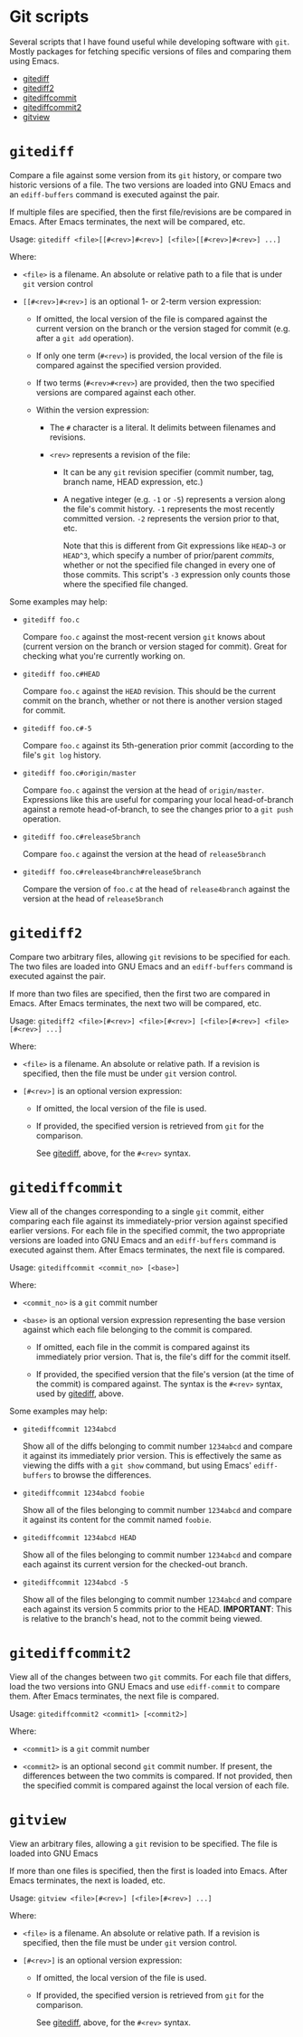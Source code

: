 # Git scripts

Several scripts that I have found useful while developing software with `git`.
Mostly packages for fetching specific versions of files and comparing them
using Emacs.

* [gitediff](#gitediff)
* [gitediff2](#gitediff2)
* [gitediffcommit](#gitediffcommit)
* [gitediffcommit2](#gitediffcommit2)
* [gitview](#gitview)

# `gitediff`

Compare a file against some version from its `git` history, or compare two
historic versions of a file.  The two versions are loaded into GNU Emacs and an
`ediff-buffers` command is executed against the pair.

If multiple files are specified, then the first file/revisions are be compared
in Emacs.  After Emacs terminates, the next will be compared, etc.

Usage: `gitediff <file>[[#<rev>]#<rev>] [<file>[[#<rev>]#<rev>] ...]`

Where:

* `<file>` is a filename.  An absolute or relative path to a file that is under
`git` version control

* `[[#<rev>]#<rev>]` is an optional 1- or 2-term version expression:

  * If omitted, the local version of the file is compared against the current
    version on the branch or the version staged for commit (e.g. after a `git
    add` operation).
  * If only one term (`#<rev>`) is provided, the local version of the file is
    compared against the specified version provided.
  * If two terms (`#<rev>#<rev>`) are provided, then the two specified versions
    are compared against each other.
    
  * Within the version expression:
  
    * The `#` character is a literal.  It delimits between filenames and
      revisions.
    * `<rev>` represents a revision of the file:
      
      * It can be any `git` revision specifier (commit number, tag, branch
        name, HEAD expression, etc.)
      * A negative integer (e.g. `-1` or `-5`) represents a version along the
        file's commit history.  `-1` represents the most recently committed
        version.  `-2` represents the version prior to that, etc.
        
        Note that this is different from Git expressions like `HEAD~3` or
        `HEAD^3`, which specify a number of prior/parent *commits*, whether or
        not the specified file changed in every one of those commits.  This
        script's `-3` expression only counts those where the specified file
        changed.
        
Some examples may help:

* `gitediff foo.c`

  Compare `foo.c` against the most-recent version `git` knows about (current
  version on the branch or version staged for commit).  Great for checking what
  you're currently working on.
  
* `gitediff foo.c#HEAD`

  Compare `foo.c` against the `HEAD` revision.  This should be the current
  commit on the branch, whether or not there is another version staged for
  commit.
  
* `gitediff foo.c#-5`

  Compare `foo.c` against its 5th-generation prior commit (according to the
  file's `git log` history.

* `gitediff foo.c#origin/master`

  Compare `foo.c` against the version at the head of `origin/master`.
  Expressions like this are useful for comparing your local head-of-branch
  against a remote head-of-branch, to see the changes prior to a `git push`
  operation.

* `gitediff foo.c#release5branch`

  Compare `foo.c` against the version at the head of `release5branch`
  
* `gitediff foo.c#release4branch#release5branch`

  Compare the version of `foo.c` at the head of `release4branch` against the
  version at the head of `release5branch`

# `gitediff2`

Compare two arbitrary files, allowing `git` revisions to be specified for each.
The two files are loaded into GNU Emacs and an `ediff-buffers` command is
executed against the pair.

If more than two files are specified, then the first two are compared in
Emacs.  After Emacs terminates, the next two will be compared, etc.

Usage: `gitediff2 <file>[#<rev>] <file>[#<rev>] [<file>[#<rev>] <file>[#<rev>]
...]`

Where:
* `<file>` is a filename.  An absolute or relative path.  If a revision is
  specified, then the file must be under `git` version control.

* `[#<rev>]` is an optional version expression:

  * If omitted, the local version of the file is used.
  * If provided, the specified version is retrieved from `git` for the
    comparison.
    
    See [gitediff](#gitediff), above, for the `#<rev>` syntax.

# `gitediffcommit`

View all of the changes corresponding to a single `git` commit, either
comparing each file against its immediately-prior version against specified
earlier versions.  For each file in the specified commit, the two appropriate
versions are loaded into GNU Emacs and an `ediff-buffers` command is executed
against them.  After Emacs terminates, the next file is compared.

Usage: `gitediffcommit <commit_no> [<base>]`

Where:
* `<commit_no>` is a `git` commit number
* `<base>` is an optional version expression representing the base version
  against which each file belonging to the commit is compared.
  
  * If omitted, each file in the commit is compared against its immediately
    prior version.  That is, the file's diff for the commit itself.
    
  * If provided, the specified version that the file's version (at the time of
    the commit) is compared against.  The syntax is the `#<rev>` syntax, used
    by [gitediff](#gitediff), above.
    
Some examples may help:

* `gitediffcommit 1234abcd`

   Show all of the diffs belonging to commit number `1234abcd` and compare it
   against its immediately prior version.  This is effectively the same as
   viewing the diffs with a `git show` command, but using Emacs'
   `ediff-buffers` to browse the differences.
   
* `gitediffcommit 1234abcd foobie`

   Show all of the files belonging to commit number `1234abcd` and compare it
   against its content for the commit named `foobie`.

* `gitediffcommit 1234abcd HEAD`

   Show all of the files belonging to commit number `1234abcd` and compare each
   against its current version for the checked-out branch.

* `gitediffcommit 1234abcd -5`

   Show all of the files belonging to commit number `1234abcd` and compare each
   against its version 5 commits prior to the HEAD.  **IMPORTANT**: This is
   relative to the branch's head, not to the commit being viewed.

# `gitediffcommit2`

View all of the changes between two `git` commits.  For each file that differs,
load the two versions into GNU Emacs and use `ediff-commit` to compare them.
After Emacs terminates, the next file is compared.

Usage: `gitediffcommit2 <commit1> [<commit2>]`

Where:

* `<commit1>` is a `git` commit number

* `<commit2>` is an optional second `git` commit number.  If present, the
  differences between the two commits is compared.  If not provided, then the
  specified commit is compared against the local version of each file.

# `gitview`

View an arbitrary files, allowing a `git` revision to be specified.  The file
is loaded into GNU Emacs

If more than one files is specified, then the first is loaded into Emacs.
After Emacs terminates, the next is loaded, etc.

Usage: `gitview <file>[#<rev>] [<file>[#<rev>] ...]`

Where:
* `<file>` is a filename.  An absolute or relative path.  If a revision is
  specified, then the file must be under `git` version control.

* `[#<rev>]` is an optional version expression:

  * If omitted, the local version of the file is used.
  * If provided, the specified version is retrieved from `git` for the
    comparison.
    
    See [gitediff](#gitediff), above, for the `#<rev>` syntax.
